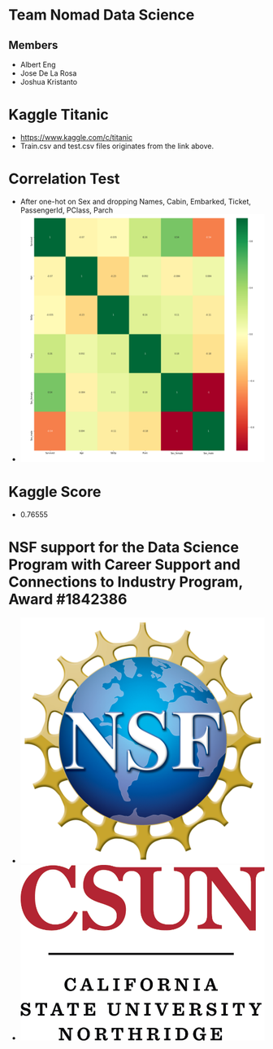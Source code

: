 # Team Nomad Data Science
## Members
* Albert Eng
* Jose De La Rosa
* Joshua Kristanto

# Kaggle Titanic
* https://www.kaggle.com/c/titanic
* Train.csv and test.csv files originates from the link above.

# Correlation Test
* After one-hot on Sex and dropping Names, Cabin, Embarked, Ticket, PassengerId, PClass, Parch
* ![Heatmap](Heatmap.png)


# Kaggle Score 
* 0.76555

# NSF support for the Data Science Program with Career Support and Connections to Industry Program, Award #1842386
* ![NSF](NSF.png)
* ![CSUN](CSUN.jpg)